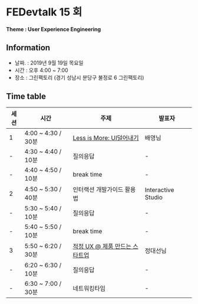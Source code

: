 # FEDevtalk 15 회

#### Theme : User Experience Engineering

## Information

- 날짜. : 2019년 9월 19일 목요일
- 시간 : 오후 4:00 ~ 7:00
- 장소 : 그린팩토리 (경기 성남시 분당구 불정로 6 그린팩토리)

## Time table
| 세션 | 시간               | 주제       | 발표자          |
| ---- | ------------------ | ---------- | --------------- |
| 1    | 4:00 ~ 4:30 / 30분 | [Less is More: UI덜어내기](https://tv.naver.com/v/10469945) | 배영님 |
| -    | 4:30 ~ 4:40 / 10분 | 질의응답 | - |
| -    | 4:40 ~ 4:50 / 10분 | break time | - |
| 2    | 4:50 ~ 5:30 / 40분 | 인터랙션 개발가이드 활용법 | Interactive Studio |
| -    | 5:30 ~ 5:40 / 10분 | 질의응답 | - |
| -    | 5:40 ~ 5:50 / 10분 | break time | - |
| 3    | 5:50 ~ 6:20 / 30분 | [적정 UX @ 제품 만드는 스타트업](https://tv.naver.com/v/10469985) | 정대선님 |
| -    | 6:20 ~ 6:30 / 10분 | 질의응답 | - |
| -    | 6:30 ~ 7:00 / 30분 | 네트워킹타임 | - |

